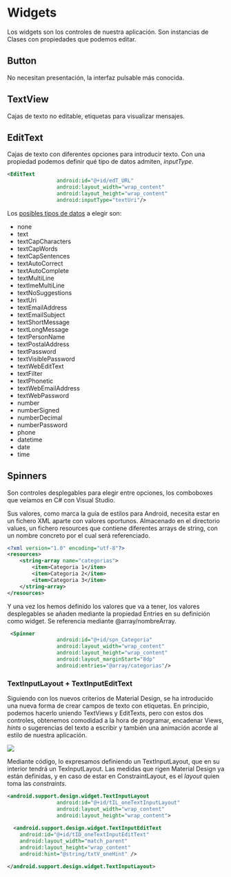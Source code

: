 # Widgets

Los widgets son los controles de nuestra aplicación. Son instancias de Clases con propiedades que podemos editar.

## Button

No necesitan presentación, la interfaz pulsable más conocida.

## TextView

Cajas de texto no editable, etiquetas para visualizar mensajes.

## EditText

Cajas de texto con diferentes opciones para introducir texto. Con una propiedad podemos definir qué tipo de datos admiten, _inputType_.

```xml
<EditText
                android:id="@+id/edT_URL"
                android:layout_width="wrap_content"
                android:layout_height="wrap_content"
                android:inputType="textUri"/>
```

Los [posibles tipos de datos](https://stackoverflow.com/a/2712917/6659852) a elegir son:

- none
- text
- textCapCharacters
- textCapWords
- textCapSentences
- textAutoCorrect
- textAutoComplete
- textMultiLine
- textImeMultiLine
- textNoSuggestions
- textUri
- textEmailAddress
- textEmailSubject
- textShortMessage
- textLongMessage
- textPersonName
- textPostalAddress
- textPassword
- textVisiblePassword
- textWebEditText
- textFilter
- textPhonetic
- textWebEmailAddress
- textWebPassword
- number
- numberSigned
- numberDecimal
- numberPassword
- phone
- datetime
- date
- time

## Spinners

Son controles desplegables para elegir entre opciones, los comboboxes que veíamos en C# con Visual Studio.

Sus valores, como marca la guía de estilos para Android, necesita estar en un fichero XML aparte con valores oportunos. Almacenado en el directorio values, un fichero resources que contiene diferentes arrays de string, con un nombre concreto por el cual será referenciado.

```xml
<?xml version="1.0" encoding="utf-8"?>
<resources>
    <string-array name="categorias">
        <item>Categoria 1</item>
        <item>Categoria 2</item>
        <item>Categoria 3</item>
    </string-array>
</resources>
```

Y una vez los hemos definido los valores que va a tener, los valores desplegables se añaden mediante la propiedad Entries en su definición como widget. Se referencia mediante @array/nombreArray.

```xml
 <Spinner
                android:id="@+id/spn_Categoria"
                android:layout_width="wrap_content"
                android:layout_height="wrap_content"
                android:layout_marginStart="8dp"
                android:entries="@array/categorias"/>
```

### TextInputLayout + TextInputEditText

Siguiendo con los nuevos criterios de Material Design, se ha introducido una nueva forma de crear campos de texto con etiquetas.
En principio, podemos hacerlo uniendo TextViews y EditTexts, pero con estos dos controles, obtenemos comodidad a la hora de programar, encadenar Views, _hints_ o sugerencias del texto a escribir y también una animación acorde al estilo de nuestra aplicación.

![](https://www.android-examples.com/wp-content/uploads/2016/09/TextInputLayout-line-2-e1475231314400.png)

Mediante código, lo expresamos definiendo un TextInputLayout, que en su interior tendrá un TexInputLayout. Las medidas que rigen Material Design ya están definidas, y en caso de estar en ConstraintLayout, es el _layout_ quien toma las _constraints_.

```xml
<android.support.design.widget.TextInputLayout
                android:id="@+id/tIL_oneTextInputLayout"
                android:layout_width="wrap_content"
                android:layout_height="wrap_content">
                
  <android.support.design.widget.TextInputEditText
    android:id="@+id/tID_oneTextInputEditText"
    android:layout_width="match_parent"
    android:layout_height="wrap_content"
    android:hint="@string/txtV_oneHint" />

</android.support.design.widget.TextInputLayout>
```
